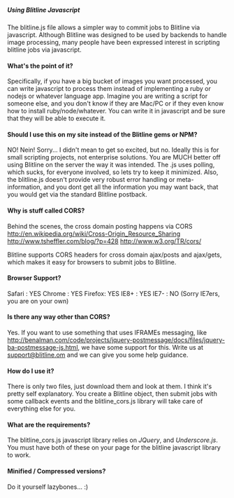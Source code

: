##### Using Blitline Javascript

The blitline.js file allows a simpler way to commit jobs to Blitline via javascript. Although Blitline was designed to be used by backends to handle image processing, many people have been expressed interest in scripting blitline jobs via javascript.

#### What's the point of it?

Specifically, if you have a big bucket of images you want processed, you can write javascript to process them instead of implementing a ruby or nodejs or whatever language app. Imagine you are writing a script for someone else, and you don't know if they are Mac/PC or if they even know how to install ruby/node/whatever. You can write it in javascript and be sure that they will be able to execute it.

#### Should I use this on my site instead of the Blitline gems or NPM?

NO! Nein! Sorry... I didn't mean to get so excited, but no. Ideally this is for small scripting projects, not enterprise solutions. You are MUCH better off using Blitline on the server the way it was intended. The .js uses polling, which sucks, for everyone involved, so lets try to keep it minimized. Also, the blitline.js doesn't provide very robust error handling or meta-information, and you dont get all the information you may want back, that you would get via the standard Blitline postback.

#### Why is stuff called CORS?
Behind the scenes, the cross domain posting happens via CORS
http://en.wikipedia.org/wiki/Cross-Origin_Resource_Sharing
http://www.tsheffler.com/blog/?p=428
http://www.w3.org/TR/cors/

Blitline supports CORS headers for cross domain ajax/posts and ajax/gets, which makes it easy for browsers to submit jobs to Blitline.

#### Browser Support?
Safari : YES
Chrome : YES
Firefox: YES
IE8+   : YES
IE7-   : NO (Sorry IE7ers, you are on your own)

#### Is there any way other than CORS?
Yes. If you want to use something that uses IFRAMEs messaging, like http://benalman.com/code/projects/jquery-postmessage/docs/files/jquery-ba-postmessage-js.html, we have some support for this. Write us at support@blitline.om and we can give you some help guidance.

#### How do I use it?
There is only two files, just download them and look at them. I think it's pretty self explanatory. You create a Blitline object, then submit jobs with some callback events and the blitline_cors.js library will take care of everything else for you.

#### What are the requirements?
The blitline_cors.js javascript library relies on *JQuery*, and *Underscore.js*. You must have both of these on your page for the blitline javascript library to work.

#### Minified / Compressed versions?
Do it yourself lazybones... :)




